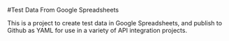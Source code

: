#Test Data From Google Spreadsheets

This is a project to create test data in Google Spreadsheets, and publish to Github as YAML for use in a variety of API integration projects.
